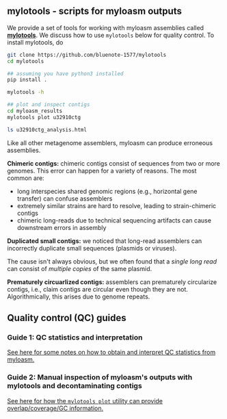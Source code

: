 ## mylotools - scripts for myloasm outputs

We provide a set of tools for working with myloasm assemblies called **[mylotools](https://github.com/bluenote-1577/mylotools)**. We discuss how to use `mylotools` below for quality control. To install mylotools, do

```sh
git clone https://github.com/bluenote-1577/mylotools
cd mylotools

## assuming you have python3 installed
pip install . 

mylotools -h

## plot and inspect contigs
cd myloasm_results
mylotools plot u32910ctg

ls u32910ctg_analysis.html

```

Like all other metagenome assemblers, myloasm can produce erroneous assemblies.

**Chimeric contigs:** chimeric contigs consist of sequences from two or more genomes. This error can happen for a variety of reasons. The most common are:

- long interspecies shared genomic regions (e.g., horizontal gene transfer) can confuse assemblers
- extremely similar strains are hard to resolve, leading to strain-chimeric contigs
- chimeric long-reads due to technical sequencing artifacts can cause downstream errors in assembly

**Duplicated small contigs:** we noticed that long-read assemblers can incorrectly duplicate small sequences (plasmids or viruses). 

The cause isn't always obvious, but we often found that a *single long read* can consist of *multiple copies* of the same plasmid. 

**Prematurely circuarlized contigs:** assemblers can prematurely circularize contigs, i.e., claim contigs are circular even though they are not. Algorithmically, this arises due to genome repeats.


## Quality control (QC) guides

### Guide 1: QC statistics and interpretation

[See here for some notes on how to obtain and interpret QC statistics from myloasm.](qc_statistics.md)

### Guide 2: Manual inspection of myloasm's outputs with mylotools and decontaminating contigs

[See here for how the `mylotools plot` utility can provide overlap/coverage/GC information.](qc_manual.md)
